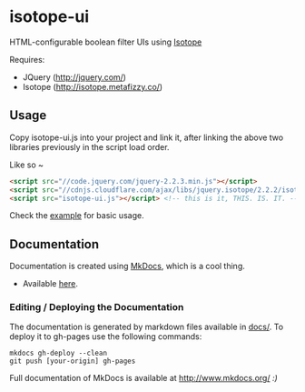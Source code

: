 # isotope-ui
HTML-configurable boolean filter UIs using [Isotope](http://isotope.metafizzy.co/)

Requires:
- JQuery (http://jquery.com/)
- Isotope (http://isotope.metafizzy.co/)

## Usage
Copy isotope-ui.js into your project and link it, after linking the above two libraries previously in the script load order.

Like so ~
```html
<script src="//code.jquery.com/jquery-2.2.3.min.js"></script>
<script src="//cdnjs.cloudflare.com/ajax/libs/jquery.isotope/2.2.2/isotope.pkgd.min.js"></script>
<script src="isotope-ui.js"></script> <!-- this is it, THIS. IS. IT. -->
```

Check the [example](example.html) for basic usage.

## Documentation
Documentation is created using [MkDocs](http://www.mkdocs.org/), which is a cool thing.

* Available [here](http://govlab.github.io/isotope-ui/).

### Editing / Deploying the Documentation

The documentation is generated by markdown files available in [docs/](docs/). To deploy it to gh-pages use the following commands:

```
mkdocs gh-deploy --clean
git push [your-origin] gh-pages
```

Full documentation of MkDocs is available at http://www.mkdocs.org/ *:)*